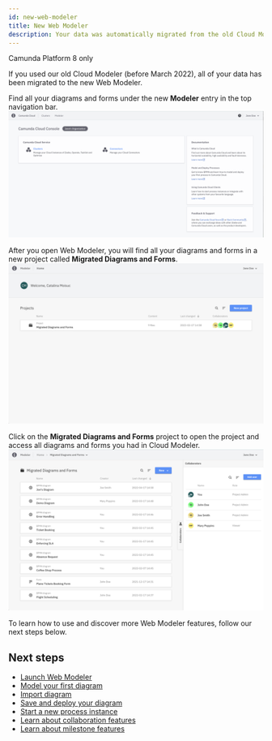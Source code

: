 ```yaml
---
id: new-web-modeler
title: New Web Modeler
description: Your data was automatically migrated from the old Cloud Modeler to the new Web Modeler.
---
```


<span class="badge badge--cloud">Camunda Platform 8 only</span>

If you used our old Cloud Modeler (before March 2022), all of your data has been migrated to the new Web Modeler.

Find all your diagrams and forms under the new **Modeler** entry in the top navigation bar.
![cloud web modeler menu item](img/cloud-web-modeler-menu-item.png)

After you open Web Modeler, you will find all your diagrams and forms in a new project called **Migrated Diagrams and Forms**.
![home migrated project](img/new-web-modeler/web-modeler-home-migrated-project.png)

Click on the **Migrated Diagrams and Forms** project to open the project and access all diagrams and forms you had in Cloud Modeler.
![project migrated diagrams and forms](img/new-web-modeler/web-modeler-project-migrated-diagrams-and-forms.png)

To learn how to use and discover more Web Modeler features, follow our next steps below.

## Next steps

- [Launch Web Modeler](launch-cloud-modeler.md)
- [Model your first diagram](model-your-first-diagram.md)
- [Import diagram](import-diagram.md)
- [Save and deploy your diagram](save-and-deploy.md)
- [Start a new process instance](start-instance.md)
- [Learn about collaboration features](collaboration.md)
- [Learn about milestone features](milestones.md)
